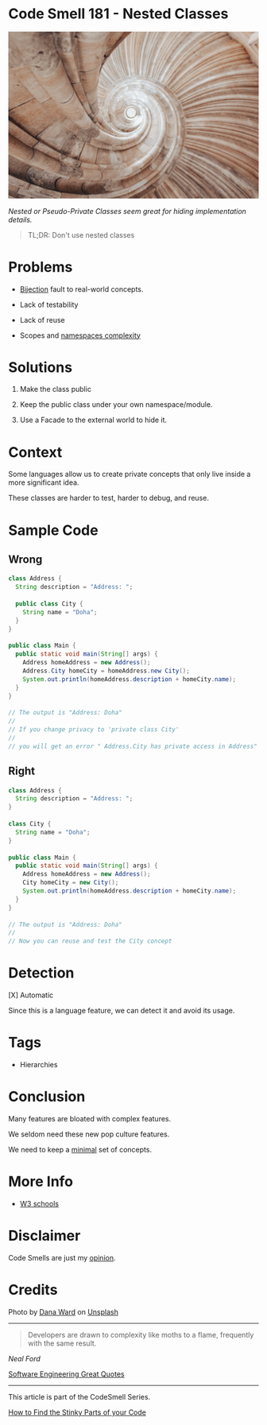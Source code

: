 # Code Smell 181 - Nested Classes
            
![Code Smell 181 - Nested Classes](Code%20Smell%20181%20-%20Nested%20Classes.jpg)

*Nested or Pseudo-Private Classes seem great for hiding implementation details.*

> TL;DR: Don't use nested classes

# Problems

- [Bijection](https://github.com/mcsee/Software-Design-Articles/tree/main/Articles/Theory/The%20One%20and%20Only%20Software%20Design%20Principle/readme.md) fault to real-world concepts.

- Lack of testability

- Lack of reuse

- Scopes and [namespaces complexity](https://stackoverflow.com/questions/47452783/code-style-and-smells-nested-classes)

# Solutions

1. Make the class public

2. Keep the public class under your own namespace/module.

3. Use a Facade to the external world to hide it.

# Context

Some languages allow us to create private concepts that only live inside a more significant idea. 

These classes are harder to test, harder to debug, and reuse.

# Sample Code

## Wrong

[Gist Url]: # (https://gist.github.com/mcsee/836b485a9a9bb29e8292f9e79b867cbb)

```java
class Address {
  String description = "Address: ";

  public class City {
    String name = "Doha";
  }
}

public class Main {
  public static void main(String[] args) {
    Address homeAddress = new Address();
    Address.City homeCity = homeAddress.new City();
    System.out.println(homeAddress.description + homeCity.name);
  }
}

// The output is "Address: Doha"
//
// If you change privacy to 'private class City' 
//
// you will get an error " Address.City has private access in Address"
```

## Right

[Gist Url]: # (https://gist.github.com/mcsee/abcc622d9f0f27c40fd94202535dcced)

```java
class Address {
  String description = "Address: ";
}
 
class City {
  String name = "Doha";
}

public class Main {
  public static void main(String[] args) {
    Address homeAddress = new Address();
    City homeCity = new City();
    System.out.println(homeAddress.description + homeCity.name);
  }
}

// The output is "Address: Doha"
//
// Now you can reuse and test the City concept
```

# Detection

[X] Automatic 

Since this is a language feature, we can detect it and avoid its usage.

# Tags

- Hierarchies

# Conclusion

Many features are bloated with complex features.

We seldom need these new pop culture features.

We need to keep a [minimal](https://github.com/mcsee/Software-Design-Articles/tree/main/Articles/Theory/What%20is%20(wrong%20with)%20software/readme.md) set of concepts.

# More Info

- [W3 schools](https://www.w3schools.com/java/java_inner_classes.asp)

# Disclaimer

Code Smells are just my [opinion](https://github.com/mcsee/Software-Design-Articles/tree/main/Articles/Blogging/I%20Wrote%20More%20than%2090%20Articles%20on%202021%20Here%20is%20What%20I%20Learned/readme.md).

# Credits

Photo by [Dana Ward](https://unsplash.com/@danaward) on [Unsplash](https://unsplash.com/s/photos/spiral)  
 
* * *

> Developers are drawn to complexity like moths to a flame, frequently with the same result.

_Neal Ford_
 
[Software Engineering Great Quotes](https://github.com/mcsee/Software-Design-Articles/tree/main/Articles/Quotes/Software%20Engineering%20Great%20Quotes/readme.md)

* * *

This article is part of the CodeSmell Series.

[How to Find the Stinky Parts of your Code](https://github.com/mcsee/Software-Design-Articles/tree/main/Articles/Code%20Smells/How%20to%20Find%20the%20Stinky%20parts%20of%20your%20Code/readme.md)